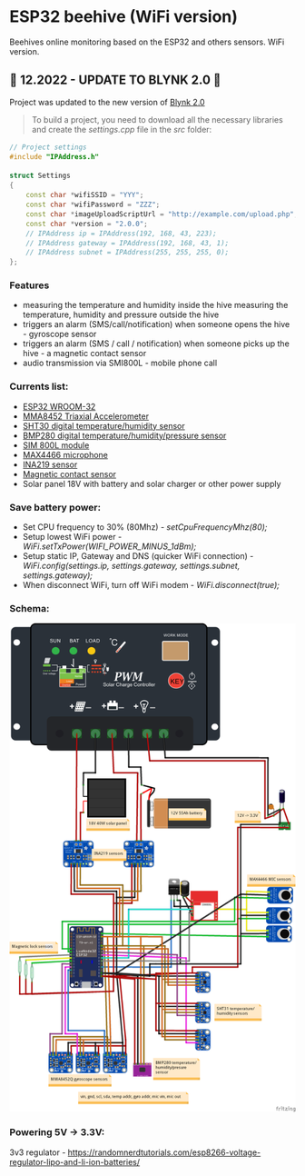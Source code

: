 # ESP32 beehive (WiFi version)
Beehives online monitoring based on the ESP32 and others sensors. WiFi version.

## 🚀 12.2022 - UPDATE TO BLYNK 2.0 🚀
Project was updated to the new version of [Blynk 2.0](https://docs.blynk.io/en/)

> To build a project, you need to download all the necessary libraries and create the *settings.cpp* file in the *src* folder:
```c++
// Project settings
#include "IPAddress.h"

struct Settings
{
    const char *wifiSSID = "YYY";
    const char *wifiPassword = "ZZZ";
    const char *imageUploadScriptUrl = "http://example.com/upload.php";
    const char *version = "2.0.0";
    // IPAddress ip = IPAddress(192, 168, 43, 223);
    // IPAddress gateway = IPAddress(192, 168, 43, 1);
    // IPAddress subnet = IPAddress(255, 255, 255, 0);
};
```
### Features
* measuring the temperature and humidity inside the hive
measuring the temperature, humidity and pressure outside the hive
* triggers an alarm (SMS/call/notification) when someone opens the hive - gyroscope sensor
* triggers an alarm (SMS / call / notification) when someone picks up the hive - a magnetic contact sensor
* audio transmission via SMI800L - mobile phone call

### Currents list:

* [ESP32 WROOM-32](https://www.aliexpress.com/item/ESP32-ESP-32-ESP32S-ESP-32S-CP2102-Wireless-WiFi-Bluetooth-Development-Board-Micro-USB-Dual-Core/32867696371.html)
* [MMA8452 Triaxial Accelerometer](https://www.aliexpress.com/item/2038557878.html)
* [SHT30 digital temperature/humidity sensor](https://www.aliexpress.com/item/32962846003.html)
* [BMP280 digital temperature/humidity/pressure sensor](https://www.aliexpress.com/item/32849462236.html)
* [SIM 800L module](https://www.aliexpress.com/item/32671921426.html)
* [MAX4466 microphone](https://www.aliexpress.com/item/32757294757.html)
* [INA219 sensor](https://www.aliexpress.com/item/32846796535.html)
* [Magnetic contact sensor](https://www.aliexpress.com/item/32840447389.html)
* Solar panel 18V with battery and solar charger or other power supply

### Save battery power:
* Set CPU frequency to 30% (80Mhz) - *setCpuFrequencyMhz(80);*
* Setup lowest WiFi power - *WiFi.setTxPower(WIFI_POWER_MINUS_1dBm);*
* Setup static IP, Gateway and DNS (quicker WiFi connection) - *WiFi.config(settings.ip, settings.gateway, settings.subnet, settings.gateway);*
* When disconnect WiFi, turn off WiFi modem - *WiFi.disconnect(true);*

### Schema:
![Schema](https://github.com/vitzaoral/esp32-beehive-wifi/blob/master/schema/schema.png)

### Powering 5V -> 3.3V:
3v3 regulator - https://randomnerdtutorials.com/esp8266-voltage-regulator-lipo-and-li-ion-batteries/
